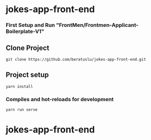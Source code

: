 # jokes-app-front-end

### First Setup and Run "FrontMen/Frontmen-Applicant-Boilerplate-V1"

## Clone Project

```
git clone https://github.com/beratuslu/jokes-app-front-end.git
```

## Project setup

```
yarn install
```

### Compiles and hot-reloads for development

```
yarn run serve
```

# jokes-app-front-end

